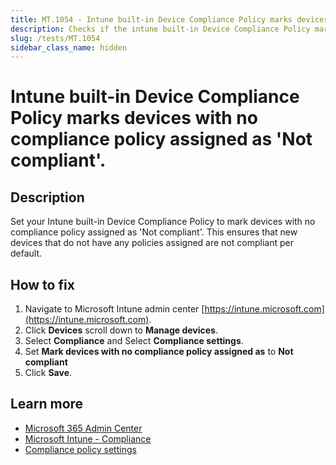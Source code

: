 ```yaml
---
title: MT.1054 - Intune built-in Device Compliance Policy marks devices with no compliance policy assigned as 'Not compliant'.
description: Checks if the intune built-in Device Compliance Policy marks devices with no compliance policy assigned as 'Not compliant'
slug: /tests/MT.1054
sidebar_class_name: hidden
---
```


# Intune built-in Device Compliance Policy marks devices with no compliance policy assigned as 'Not compliant'.

## Description

Set your Intune built-in Device Compliance Policy to mark devices with no compliance policy assigned as 'Not compliant'.
This ensures that new devices that do not have any policies assigned are not compliant per default.

## How to fix

1. Navigate to Microsoft Intune admin center [https://intune.microsoft.com](https://intune.microsoft.com).
2. Click **Devices** scroll down to **Manage devices**.
3. Select **Compliance** and Select **Compliance settings**.
4. Set **Mark devices with no compliance policy assigned as** to **Not compliant**
5. Click **Save**.

## Learn more
* [Microsoft 365 Admin Center](https://admin.microsoft.com)
* [Microsoft Intune - Compliance](https://intune.microsoft.com/?ref=AdminCenter#view/Microsoft_Intune_DeviceSettings/DevicesMenu/~/compliance)
* [Compliance policy settings](https://learn.microsoft.com/de-de/mem/intune/protect/device-compliance-get-started#compliance-policy-settings)
